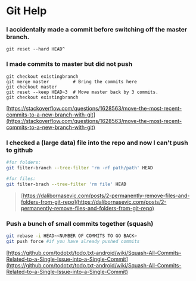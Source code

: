 # Git Help

### I accidentally made a commit before switching off the master branch.

`git reset --hard HEAD^`  


### I made commits to master but did not push

```text
git checkout existingbranch
git merge master         # Bring the commits here
git checkout master
git reset --keep HEAD~3  # Move master back by 3 commits.
git checkout existingbranch
```

[https://stackoverflow.com/questions/1628563/move-the-most-recent-commits-to-a-new-branch-with-git](https://stackoverflow.com/questions/1628563/move-the-most-recent-commits-to-a-new-branch-with-git)

### I checked a \(large data\) file into the repo and now I can't push to github

```bash
#for folders:
git filter-branch --tree-filter 'rm -rf path/path' HEAD

#for files:
git filter-brach --tree-filter 'rm file' HEAD
```

> [https://dalibornasevic.com/posts/2-permanently-remove-files-and-folders-from-git-repo](https://dalibornasevic.com/posts/2-permanently-remove-files-and-folders-from-git-repo)

### Push a bunch of small commits together \(squash\)

```bash
git rebase -i HEAD~<NUMBER OF COMMITS TO GO BACK>
git push force #if you have already pushed commits
```

[https://github.com/todotxt/todo.txt-android/wiki/Squash-All-Commits-Related-to-a-Single-Issue-into-a-Single-Commit](https://github.com/todotxt/todo.txt-android/wiki/Squash-All-Commits-Related-to-a-Single-Issue-into-a-Single-Commit)

